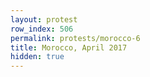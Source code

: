 ```yaml
---
layout: protest
row_index: 506
permalink: protests/morocco-6
title: Morocco, April 2017
hidden: true
---
```

